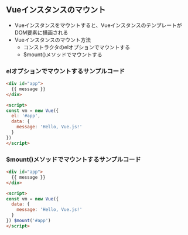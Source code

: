 ## Vueインスタンスのマウント
- Vueインスタンスをマウントすると、VueインスタンスのテンプレートがDOM要素に描画される
- Vueインスタンスのマウント方法
    - コンストラクタのelオプションでマウントする
    - $mount()メソッドでマウントする

### elオプションでマウントするサンプルコード
```html
<div id="app">
  {{ message }}
</div>

<script>
const vm = new Vue({
  el: '#app',
  data: {
    message: 'Hello, Vue.js!'
  }
})
</script>
```

### $mount()メソッドでマウントするサンプルコード
```html
<div id="app">
  {{ message }}
</div>

<script>
const vm = new Vue({
  data: {
    message: 'Hello, Vue.js!'
  }
}) $mount('#app')
</script>
```